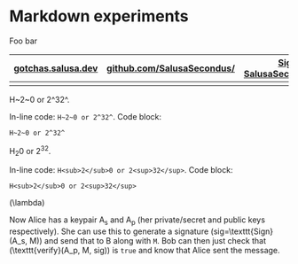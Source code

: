 # Markdown experiments

Foo bar

| <span class="iconify" data-icon="charm:person"></span> [gotchas.salusa.dev](https://gotchas.salusa.dev/) | <span class="iconify" data-icon="tabler:brand-github"></span> [github.com/SalusaSecondus/](https://github.com/SalusaSecondus/) | <span class="iconify" data-icon="tabler:brand-signal"></span> [Signal: SalusaSecondus.3514](https://signal.me/#eu/NaQ8xeUOpB4g_coC2NUe-VFZGp108FRTjkQwtWiQpUuc0q7UC3NM06BCFooBopci) |
|-|-|-|
| | | |

H~2~0 or 2^32^.

In-line code: `H~2~0 or 2^32^`.
Code block:

```
H~2~0 or 2^32^
```

H<sub>2</sub>0 or 2<sup>32</sup>.

In-line code: `H<sub>2</sub>0 or 2<sup>32</sup>`.
Code block:

```
H<sub>2</sub>0 or 2<sup>32</sup>
```

\(\lambda\)

Now Alice has a keypair A<sub>s</sub> and A<sub>p</sub> (her private/secret and public keys respectively).
She can use this to generate a signature \(sig=\texttt{Sign}(A_s, M)\) and send that to B along with `M`.
Bob can then just check that \(\texttt{verify}(A_p, M, sig)\) is `true` and know that Alice sent the message.